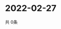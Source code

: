 # 2022-02-27
  共 0条

  <!-- BEGIN -->
  <!-- 最后更新时间Sun Feb 27 2022 12:08:31 GMT+0000 (Coordinated Universal Time) -->
  
  <!-- END -->
  
  